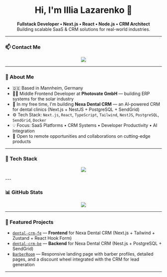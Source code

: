 <h1 align="center">Hi, I'm Illia Lazarenko 👋</h1>

<p align="center">
  <strong>Fullstack Developer • Next.js • React • Node.js • CRM Architect</strong><br />
  Building scalable SaaS & CRM solutions for real-world industries.
</p>

---

### 📫 Contact Me

<p align="center">
  <a href="https://www.linkedin.com/in/illia-lazarenko-fullstack/">
    <img src="https://img.shields.io/badge/-LinkedIn-0A66C2?style=for-the-badge&logo=linkedin&logoColor=white" />
  </a>
</p>

---

### 🧠 About Me

- 🇩🇪 Based in Mannheim, Germany  
- 🧑‍💻 Middle Frontend Developer at **Photovate GmbH** — building ERP systems for the solar industry  
- 🧠 In my free time, I'm building **Nexa Dental CRM** — an AI-powered CRM for dental clinics (Next.js + NestJS + PostgreSQL + SendGrid)  
- ⚙️ Tech Stack: `Next.js`, `React`, `TypeScript`, `Tailwind`, `NestJS`, `PostgreSQL`, `SendGrid`, `Docker`  
- 💡 Focus: SaaS Platforms • CRM Systems • Developer Productivity • AI Integration  
- 🤝 Open to remote opportunities and collaborations on cutting-edge products  

---

### 🚀 Tech Stack

<p align="center">
  <img src="https://github-readme-stats.vercel.app/api?username=ilyalazarenkoit&show_icons=true&theme=gruvbox&hide_border=false&rank_icon=github" />
</p>
---

### 📊 GitHub Stats

<p align="center">
  <img src="https://github-readme-stats.vercel.app/api?username=ilyalazarenkoit&show_icons=true&theme=radical" />
</p>

---

### 🚀 Featured Projects

- [`dental-crm-fe`](https://github.com/ilyalazarenkoit/dental-crm-fe) — **Frontend** for Nexa Dental CRM (Next.js + Tailwind + Zustand + React Hook Form)  
- [`dental-crm-be`](https://github.com/ilyalazarenkoit/dental-crm-be) — **Backend** for Nexa Dental CRM (Nest.js + PostgreSQL + SendGrid)  
- [`BarberRoom`](https://github.com/ilyalazarenkoit/BarberRoom) — Responsive landing page with barber profiles, detailed pages, and a discount wheel integrated with the CRM for lead generation  

---
